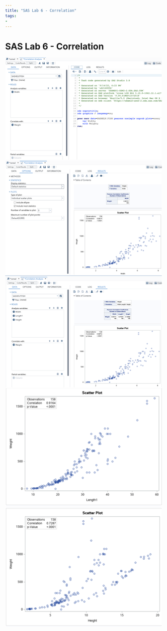 ```yaml
---
title: "SAS Lab 6 - Correlation"
tags:
- 
---
```

# SAS Lab 6 - Correlation
![](attachments/Screen%20Shot%202022-09-14%20at%2018.34.12.png)
![](attachments/Pasted%20image%2020220914183608.png)
![](attachments/Pasted%20image%2020220914183929.png)
![](attachments/Pasted%20image%2020220914184018.png)
![](attachments/Pasted%20image%2020220914184029.png)